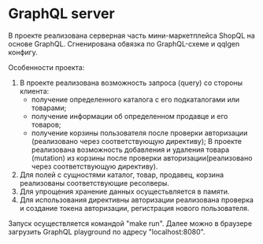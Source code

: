 # GraphQL server

В проекте реализована серверная часть мини-маркетплейса ShopQL на основе GraphQL. Сгненирована обвязка по GraphQL-схеме и qqlgen конфигу.

Особенности проекта:
1. В проекте реализована возможность запроса (query) со стороны клиента:
   - получение определенного каталога с его подкаталогами или товарами;
   - получение информации об определенном продавце и его товаров;
   - получение корзины пользователя после проверки авторизации (реализовано через соответствующую директиву);
  В проекте реализована возможность добавления и удаления товара (mutation) из корзины после проверки авторизации(реализовано через соответствующую директиву).
2. Для полей с сущностями каталог, товар, продавец, корзина реализованы соответствующие ресолверы.
3. Для упрощения хранение данных осущестьвляется в памяти.
4. Для использования директивны авторизации реализована проверка и создание токена авторизации, регистрация нового пользователя.

Запуск осуществляется командой "make run". Далее можно в браузере загрузить GraphQL playground по адресу "localhost:8080".

